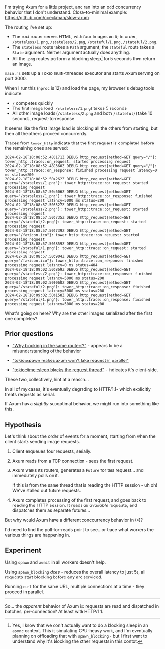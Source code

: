 I'm trying Axum for a little project, and ran into an odd concurrency behavior that I don't understand. Close-to-minimal example: https://github.com/cceckman/slow-axum

The routing I've set up:

- The root router serves HTML, with four images on it; in order, `/stateless/1.png`, `/stateless/2.png`, `/stateful/1.png`, `/stateful/2.png`.
- The `stateless` route takes a `Path` argument; the `stateful` route takes a `State` argument. Neither argument actually does anything.
- All the `.png` routes perform a blocking sleep[^1] for 5 seconds then return an image.

`main.rs` sets up a Tokio multi-threaded executor and starts Axum serving on port 3000.

When I run this (`nproc` is 12) and load the page, my browser's debug tools indicate:

- `/` completes quickly
- The first image load (`/stateless/1.png`) takes 5 seconds
- All other image loads (`/stateless/2.png` and both `/stateful/`) take 10 seconds, request-to-response

It seems like the first image load is blocking all the others from starting, but then all the others proceed concurrently.

Traces from `tower_http` indicate that the first request is completed before the remaining ones are served:

```
2024-02-18T18:08:52.481171Z DEBUG http_request{method=GET query="/"}: tower_http::trace::on_request: started processing request
2024-02-18T18:08:52.481360Z DEBUG http_request{method=GET query="/"}: tower_http::trace::on_response: finished processing request latency=0 ms status=200
2024-02-18T18:08:52.504262Z DEBUG http_request{method=GET query="/stateless/1.png"}: tower_http::trace::on_request: started processing request
2024-02-18T18:08:57.504606Z DEBUG http_request{method=GET query="/stateless/1.png"}: tower_http::trace::on_response: finished processing request latency=5000 ms status=200
2024-02-18T18:08:57.505527Z DEBUG http_request{method=GET query="/stateless/2.png"}: tower_http::trace::on_request: started processing request
2024-02-18T18:08:57.505735Z DEBUG http_request{method=GET query="/stateful/2.png"}: tower_http::trace::on_request: started processing request
2024-02-18T18:08:57.505739Z DEBUG http_request{method=GET query="/favicon.ico"}: tower_http::trace::on_request: started processing request
2024-02-18T18:08:57.505859Z DEBUG http_request{method=GET query="/stateful/1.png"}: tower_http::trace::on_request: started processing request
2024-02-18T18:08:57.505904Z DEBUG http_request{method=GET query="/favicon.ico"}: tower_http::trace::on_response: finished processing request latency=0 ms status=404
2024-02-18T18:09:02.505869Z DEBUG http_request{method=GET query="/stateless/2.png"}: tower_http::trace::on_response: finished processing request latency=5000 ms status=200
2024-02-18T18:09:02.506060Z DEBUG http_request{method=GET query="/stateful/2.png"}: tower_http::trace::on_response: finished processing request latency=5000 ms status=200
2024-02-18T18:09:02.506158Z DEBUG http_request{method=GET query="/stateful/1.png"}: tower_http::trace::on_response: finished processing request latency=5000 ms status=200
```

What's going on here? Why are the other images serialized after the first one completes?


[^1]: Yes, I know that we don't actually want to do a blocking sleep in an `async` context. This is simulating CPU-heavy work, and I'm eventually planning on offloading that with `spawn_blocking` - but I first want to understand why it's blocking the other requests in this contxt.

## Prior questions

-   ["Why blocking in the same routers?"](https://github.com/tokio-rs/axum/discussions/2321) - appears to be a misunderstanding of the behavior

-   ["tokio::spawn makes axum won't take request in parallel"](https://github.com/tokio-rs/axum/discussions/1695)
-   ["tokio::time::sleep blocks the request thread"](https://github.com/tokio-rs/axum/discussions/2436) - indicates it's client-side.

These two, collectively, hint at a reason...

In all of my cases, it's eventually degrading to HTTP/1.1- which explicitly treats requests as serial.

If Axum has a _slightly_ suboptimal behavior, we might run into something like this.

## Hypothesis

Let's think about the order of events for a moment, starting from when the client starts sending image requests.

1.  Client enqueues four requests, serially.
2.  Axum reads from a TCP connection - sees the first request.
3.  Axum walks its routers, generates a `Future` for this request... and immediately polls on it.

    If this is from the same thread that is reading the HTTP session - uh oh! We've stalled out future requests.

4.  Axum completes processing of the first request, and goes back to reading the HTTP session.
    It reads _all available_ requests, and dispatches them as separate futures...

But why would Axum have a different conccurrency behavior in (4)?

I'd need to find the poll-for-reads point to see...or trace what workers the various things are happening in.

## Experiment

Using `spawn` and `await` in all workers doesn't help.

Using `spawn_blocking` _does_ - reduces the overall latency to just 5s, all requests start blocking before any are serviced.

Running `curl` for the same URL, multiple connections at a time - they proceed in parallel.

---

So... the _apparent_ behavior of Axum is: requests are read and dispatched in batches, per-connection? At least with HTTP/1.1.
